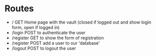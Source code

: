 # Routes

- / GET Home page with the vault (closed if logged out and show login form, open if logged in)
- /login POST to authenticate the user
- /register GET to show the form of registration
- /register POST add a user to our 'database'
- /logout POST to logout the user